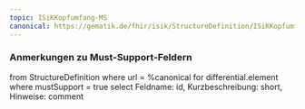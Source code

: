 ```yaml
---
topic: ISiKKopfumfang-MS
canonical: https://gematik.de/fhir/isik/StructureDefinition/ISiKKopfumfang
---
```


### Anmerkungen zu Must-Support-Feldern

<fql>
from
	StructureDefinition
where 
    url = %canonical
for differential.element
where mustSupport = true
select
	Feldname: id, Kurzbeschreibung: short, Hinweise: comment
</fql>

